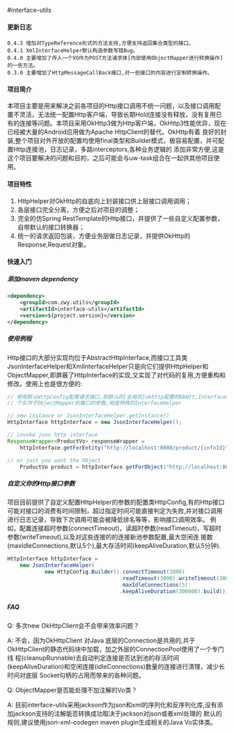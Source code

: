 #interface-utils

#### 更新日志
    0.4.3 增加对TypeReference形式的方法支持,方便支持返回集合类型的接口。
    0.4.1 XmlInterfaceHelper默认构造参数写错Bug。
    0.4.0 主要增加了传入一个VO作为POST方法请求体[内部使用ObjectMapper进行转换操作]的一些方法。
    0.3.0 主要增加了HttpMessageCallBack接口,对一些接口的内容进行定制转换操作。

#### 项目简介

本项目主要是用来解决之前各项目的Http接口调用不统一问题，以及接口调用配置不灵活，无法统一配置Http客户端，导致长期Hold连接没有释放，没有复用已
有的连接等问题。本项目采用OkHttp3做为Http客户端，OkHttp3性能优异，现在已经被大量的Android应用做为Apache HttpClient的替代。OkHttp有着
良好的封装,整个项目对外开放的配置均使用final类型和Builder模式，极容易配置，并可配置Http连接池，日志记录，多路interceptors,各种业务逻辑的
添加非常方便,这是这个项目要解决的问题和目的，之后可能会与uw-task组合在一起供其他项目使用。

#### 项目特性
1. HttpHelper对OkHttp的自底向上封装接口供上层接口调用调用；
2. 各层接口完全分离，方便之后对项目的调整；
3. 完全的仿Spring RestTemplate的Http接口，并提供了一些自定义配置参数，自带默认的接口转换器；
4. 统一的请求返回包装，方便业务层做日志记录，并提供OkHttp的Response,Request对象。

#### 快速入门

##### 添加maven dependency
```xml
<dependency>
    <groupId>com.zwy.utils</groupId>
    <artifactId>interface-utils</artifactId>
    <version>${project.version}</version>
</dependency>
```
##### 使用例程
Http接口的大部分实现均位于AbstractHttpInterface,而接口工具类JsonInterfaceHelper和XmlInterfaceHelper只是向它们提供HttpHelper和
ObjectMapper,即屏蔽了HttpInterface的实现,又实现了对代码的复用,方便重构和修改。使用上也是很方便的:
```java
// 使用默认HttpConfig配置请求接口,即默认的[全局的]okhttp配置的OkHtt,InterfaceHelper默认使用jackson做为JSON解析器,调用者也可以传入一
// 个实作于ObjectMapper的接口的参数,构造特殊的InterfaceHelper

// new instance or JsonInterfaceHelper.getInstance()
HttpInterface httpInterface = new JsonInterfaceHelper();

// invoke json http interface
ResponseWrapper<ProductVo> responseWrapper = 
    httpInterface.getForEntity("http://localhost:8080/product/{infoId}", ProductVo.class,1L);

// or just you want the Object
    ProductVo product = httpInterface.getForObject("http://localhost:8080/product/{infoId}", ProductVo.class,1L);

```
##### 自定义你的Http接口参数
项目目前提供了自定义配置HttpHelper的参数的配置类HttpConfig,有的Http接口可能对接口的消费有时间限制，超过指定时间可能直接判定为失败,并对接口调用
进行日志记录，导致下次调用可能会被降低排名等等，影响接口调用效率。
例如，配置连接超时参数(connectTimeout)，读超时参数(readTimeout)，写超时参数(writeTimeout),以及对这些连接的的连接新池参数配置,最大空闲连
接数(maxIdleConnections,默认5个),最大存活时间(keepAliveDuration,默认5分钟).
```java
HttpInterface httpInterface = 
    new JsonInterfaceHelper(
            new HttpConfig.Builder().connectTimeout(3000)
                                    .readTimeout(3000).writeTimeout(3000)
                                    .maxIdleConnections(5)
                                    .keepAliveDuration(300000).build());
```

##### FAQ
  
  Q: 多次new OkHttpClient会不会带来效率问题？
  
  A: 不会，因为OkHttpClient 对Java 底层的Connection是共用的,并于OkHttpClient的静态代码块中加载，加之外层的ConnectionPool使用了一个专门线
程(cleanupRunnable)去自动判定连接是否达到池的存活时间(keepAliveDuration)和空闲连接(idleConnections)数量的连接进行清理，减少长时间对底层
Socket句柄的占用而带来的各种问题。
  
  Q: ObjectMapper是否能处理不加注解的Vo类？
  
  A: 目前interface-utils采用jackson作为json和xml的序列化和反序列化库,没有添加jackson支持的注解能否转换成功取决于jackson对json或者xml处理的
默认的规则,建议使用json-xml-codegen maven plugin生成相关的Java Vo实体类。